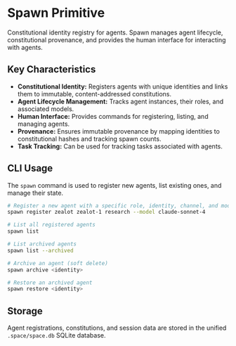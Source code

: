 # Spawn Primitive

Constitutional identity registry for agents. Spawn manages agent lifecycle, constitutional provenance, and provides the human interface for interacting with agents.

## Key Characteristics

-   **Constitutional Identity:** Registers agents with unique identities and links them to immutable, content-addressed constitutions.
-   **Agent Lifecycle Management:** Tracks agent instances, their roles, and associated models.
-   **Human Interface:** Provides commands for registering, listing, and managing agents.
-   **Provenance:** Ensures immutable provenance by mapping identities to constitutional hashes and tracking spawn counts.
-   **Task Tracking:** Can be used for tracking tasks associated with agents.

## CLI Usage

The `spawn` command is used to register new agents, list existing ones, and manage their state.

```bash
# Register a new agent with a specific role, identity, channel, and model
spawn register zealot zealot-1 research --model claude-sonnet-4

# List all registered agents
spawn list

# List archived agents
spawn list --archived

# Archive an agent (soft delete)
spawn archive <identity>

# Restore an archived agent
spawn restore <identity>
```

## Storage

Agent registrations, constitutions, and session data are stored in the unified `.space/space.db` SQLite database.